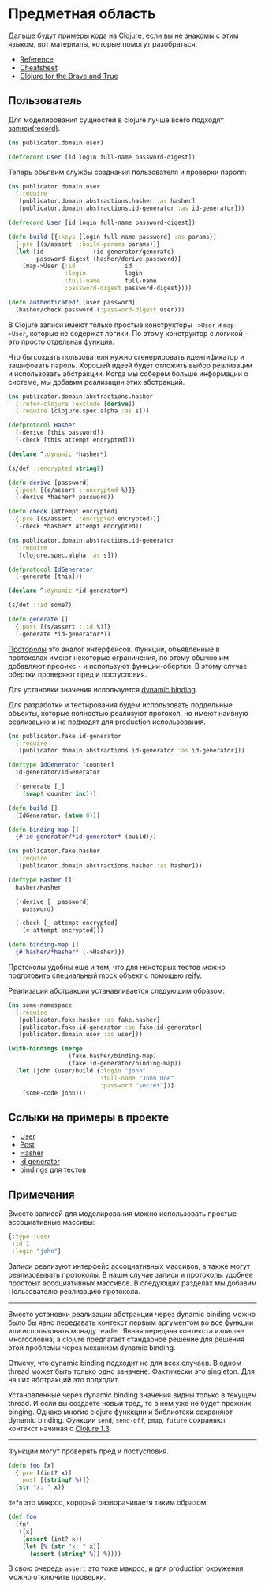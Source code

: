 # Предметная область

Дальше будут примеры кода на Clojure, если вы не знакомы с этим языком,
вот материалы, которые помогут разобраться:

+ [Reference](https://clojure.org/reference/documentation)
+ [Cheatsheet](https://clojure.org/api/cheatsheet)
+ [Clojure for the Brave and True](https://www.braveclojure.com/)

## Пользователь

Для моделирования сущностей в clojure лучше всего подходят [записи(record)](https://clojure.org/reference/datatypes).

```clojure
(ns publicator.domain.user)

(defrecord User [id login full-name password-digest])
```

Теперь объявим службы созднания пользователя и проверки пароля:

```clojure
(ns publicator.domain.user
  (:require
   [publicator.domain.abstractions.hasher :as hasher]
   [publicator.domain.abstractions.id-generator :as id-generator]))

(defrecord User [id login full-name password-digest])

(defn build [{:keys [login full-name password] :as params}]
  {:pre [(s/assert ::build-params params)]}
  (let [id              (id-generator/generate)
        password-digest (hasher/derive password)]
    (map->User {:id              id
                :login           login
                :full-name       full-name
                :password-digest password-digest})))

(defn authenticated? [user password]
  (hasher/check password (:password-digest user)))
```

В Clojure записи имеют только простые конструкторы `->User` и `map->User`, которые не содержат логики. По этому конструктор с логикой - это просто отдельная функция.

Что бы создать пользователя нужно сгенерировать идентификатор и зашифовать пароль.
Хорошей идеей будет отложить выбор реализации и использовать абстракции.
Когда мы соберем больше информации о системе, мы добавим реализации этих абстракций.

```clojure
(ns publicator.domain.abstractions.hasher
  (:refer-clojure :exclude [derive])
  (:require [clojure.spec.alpha :as s]))

(defprotocol Hasher
  (-derive [this password])
  (-check [this attempt encrypted]))

(declare ^:dynamic *hasher*)

(s/def ::encrypted string?)

(defn derive [password]
  {:post [(s/assert ::encrypted %)]}
  (-derive *hasher* password))

(defn check [attempt encrypted]
  {:pre [(s/assert ::encrypted encrypted)]}
  (-check *hasher* attempt encrypted))
```

```clojure
(ns publicator.domain.abstractions.id-generator
  (:require
   [clojure.spec.alpha :as s]))

(defprotocol IdGenerator
  (-generate [this]))

(declare ^:dynamic *id-generator*)

(s/def ::id some?)

(defn generate []
  {:post [(s/assert ::id %)]}
  (-generate *id-generator*))
```

[Проторолы](https://clojure.org/reference/protocols) это аналог интерфейсов.
Функции, объявленные в протоколах имеют некоторые ограничения,
по этому обычно им добавляют префикс `-` и используют функции-обертки.
В этому случае обертки проверяют пред и постусловия.

Для установки значения используется [dynamic binding](https://clojure.org/reference/vars).

Для разработки и тестирования будем использовать поддельные объекты,
которые полностью реализуют протокол, но имеют наивную реализацию и не подходят для
production использования.

```clojure
(ns publicator.fake.id-generator
  (:require
   [publicator.domain.abstractions.id-generator :as id-generator]))

(deftype IdGenerator [counter]
  id-generator/IdGenerator

  (-generate [_]
    (swap! counter inc)))

(defn build []
  (IdGenerator. (atom 0)))

(defn binding-map []
  {#'id-generator/*id-generator* (build)})
```

```clojure
(ns publicator.fake.hasher
  (:require
   [publicator.domain.abstractions.hasher :as hasher]))

(deftype Hasher []
  hasher/Hasher

  (-derive [_ password]
    password)

  (-check [_ attempt encrypted]
    (= attempt encrypted)))

(defn binding-map []
  {#'hasher/*hasher* (->Hasher)})
```

Протоколы удобны еще и тем, что для некоторых тестов можно подготовить
специальный mock объект с помощью
[reify](https://clojuredocs.org/clojure.core/reify).

Реализация абстракции устанавливается следующим образом:

```clojure
(ns some-namespace
  (:require
   [publicator.fake.hasher :as fake.hasher]
   [publicator.fake.id-generator :as fake.id-generator]
   [publicator.domain.user :as user]))

(with-bindings (merge
                 (fake.hasher/binding-map)
                 (fake.id-generator/binding-map))
  (let [john (user/build {:login "john"
                          :full-name "John Doe"
                          :password "secret"})]
    (some-code john)))
```

## Сслыки на примеры в проекте

+ [User](https://github.com/darkleaf/publicator/blob/master/src/publicator/domain/user.clj)
+ [Post](https://github.com/darkleaf/publicator/blob/master/src/publicator/domain/post.clj)
+ [Hasher](https://github.com/darkleaf/publicator/blob/master/src/publicator/domain/abstractions/hasher.clj)
+ [Id generator](https://github.com/darkleaf/publicator/blob/master/src/publicator/domain/abstractions/id_generator.clj)
+ [bindings для тестов](https://github.com/darkleaf/publicator/blob/master/test/publicator/fixtures.clj)

## Примечания

Вместо записей для моделирования можно использовать простые ассоциативные массивы:

```clojure
{:type :user
 :id 1
 :login "john"}
```

Записи реализуют интерфейс ассоциативных массивов, а также могут реализовывать протоколы.
В нашм случае записи и протоколы удобнее простоых ассоциативных массивов.
В следующих разделах мы добавим Пользователю реализацию протокола.

***

Вместо установки реализации абстракции через dynamic binding можно было бы
явно передавать контекст первым аргументом во все функции или использовать монаду reader.
Явная передача контекста излишне многословна, а clojure предлагает стандарное решение для решения этой проблемы через механизм dynamic binding.

Отмечу, что dynamic binding подходит не для всех случаев.
В одном thread может быть только одно заначене. Фактически это singleton.
Для наших абстракций это подходит.

Установленные через dynamic binding значения видны только в текущем thread.
И если вы создаете новый тред, то в нем уже не будет прежних binging.
Однако многие clojure функкции и библиотеки сохраняют dynamic binding.
Функции `send`, `send-off`, `pmap`, `future` сохраняют контекст начиная с [Clojure 1.3](https://github.com/clojure/clojure/blob/master/changes.md#234-binding-conveyance).

***

Функции могут проверять пред и постусловия.

```clojure
(defn foo [x]
  {:pre [(int? x)]
   :post [(string? %)]}
  (str "x: " x))
```

`defn` это макрос, корорый разворачиваетя таким образом:

```clojure
(def foo
  (fn*
   ([x]
    (assert (int? x))
    (let [% (str "x: " x)]
      (assert (string? %)) %))))
```

В свою очередь `assert` это тоже макрос, и для production окружения можно отключить проверки.

